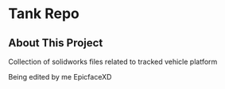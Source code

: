 # Tank Repo

## About This Project
Collection of solidworks files related to tracked vehicle platform

Being edited by me EpicfaceXD
